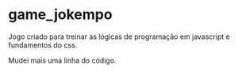 # game_jokempo
 
 Jogo criado para treinar as lógicas de programação em javascript e fundamentos do css.

Mudei mais uma linha do código.


